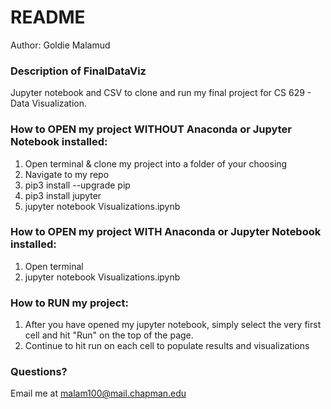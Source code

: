 # README
Author: Goldie Malamud

### Description of FinalDataViz
Jupyter notebook and CSV to clone and run my final project for CS 629 - Data Visualization.

### How to **OPEN** my project WITHOUT Anaconda or Jupyter Notebook installed:
1. Open terminal & clone my project into a folder of your choosing
2. Navigate to my repo 
1. pip3 install --upgrade pip
2. pip3 install jupyter
3. jupyter notebook Visualizations.ipynb

### How to **OPEN** my project WITH Anaconda or Jupyter Notebook installed:
1. Open terminal
2. jupyter notebook Visualizations.ipynb

### How to **RUN** my project:
1. After you have opened my jupyter notebook, simply select the very first cell and hit "Run" on the top of the page. 
2. Continue to hit run on each cell to populate results and visualizations

### Questions?
Email me at malam100@mail.chapman.edu 

